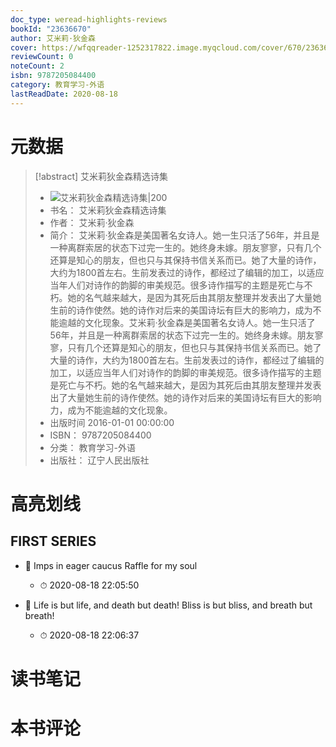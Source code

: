 ```yaml
---
doc_type: weread-highlights-reviews
bookId: "23636670"
author: 艾米莉·狄金森
cover: https://wfqqreader-1252317822.image.myqcloud.com/cover/670/23636670/t7_23636670.jpg
reviewCount: 0
noteCount: 2
isbn: 9787205084400
category: 教育学习-外语
lastReadDate: 2020-08-18
---
```

# 元数据
> [!abstract] 艾米莉狄金森精选诗集
> - ![ 艾米莉狄金森精选诗集|200](https://wfqqreader-1252317822.image.myqcloud.com/cover/670/23636670/t7_23636670.jpg)
> - 书名： 艾米莉狄金森精选诗集
> - 作者： 艾米莉·狄金森
> - 简介： 艾米莉·狄金森是美国著名女诗人。她一生只活了56年，并且是一种离群索居的状态下过完一生的。她终身未嫁。朋友寥寥，只有几个还算是知心的朋友，但也只与其保持书信关系而已。她了大量的诗作，大约为1800首左右。生前发表过的诗作，都经过了编辑的加工，以适应当年人们对诗作的韵脚的审美规范。很多诗作描写的主题是死亡与不朽。她的名气越来越大，是因为其死后由其朋友整理并发表出了大量她生前的诗作使然。她的诗作对后来的美国诗坛有巨大的影响力，成为不能逾越的文化现象。艾米莉·狄金森是美国著名女诗人。她一生只活了56年，并且是一种离群索居的状态下过完一生的。她终身未嫁。朋友寥寥，只有几个还算是知心的朋友，但也只与其保持书信关系而已。她了大量的诗作，大约为1800首左右。生前发表过的诗作，都经过了编辑的加工，以适应当年人们对诗作的韵脚的审美规范。很多诗作描写的主题是死亡与不朽。她的名气越来越大，是因为其死后由其朋友整理并发表出了大量她生前的诗作使然。她的诗作对后来的美国诗坛有巨大的影响力，成为不能逾越的文化现象。
> - 出版时间 2016-01-01 00:00:00
> - ISBN： 9787205084400
> - 分类： 教育学习-外语
> - 出版社： 辽宁人民出版社

# 高亮划线

## FIRST SERIES


- 📌 Imps in eager caucus    Raffle for my soul 
    - ⏱ 2020-08-18 22:05:50 

- 📌 Life is but life, and death but death!    Bliss is but bliss, and breath but breath! 
    - ⏱ 2020-08-18 22:06:37 
# 读书笔记

# 本书评论
